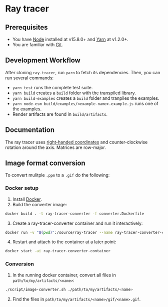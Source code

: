 # Ray tracer

## Prerequisites
- You have [Node](https://nodejs.org) installed at v15.8.0+ and [Yarn](https://classic.yarnpkg.com) at v1.2.0+.
- You are familiar with [Git](https://git-scm.com/).

## Development Workflow
After cloning `ray-tracer`, run `yarn` to fetch its dependencies. Then, you can run several commands:

- `yarn test` runs the complete test suite.
- `yarn build` creates a `build` folder with the transpiled library.
- `yarn build-examples` creates a `build` folder and tranpiles the examples.
- `yarn node-esm build/examples/<example-name>.example.js` runs one of the examples.
- Render artifacts are found in `build/artifacts`.

## Documentation
The ray tracer uses [right-handed coordinates](https://en.wikipedia.org/wiki/Right-hand_rule) and counter-clockwise rotation around the axis. Matrices are row-major.

## Image format conversion
To convert mulitple `.ppm` to a `.gif` do the following:

### Docker setup
1. Install [Docker](https://www.docker.com/).
2. Build the converter image:
```bash
docker build . -t ray-tracer-converter -f converter.Dockerfile
```
3. Create a ray-tracer-converter container and run it interactively:
```bash
docker run -v "$(pwd)":/source/ray-tracer --name ray-tracer-converter-container -it ray-tracer-converter
```
4. Restart and attach to the container at a later point:
```bash
docker start -ai ray-tracer-converter-container
```

### Conversion
1. In the running docker container, convert all files in `path/to/my/artifacts/<name>`:
```bash
./script/image-converter.sh ./path/to/my/artifacts/<name>
```
2. Find the files in `path/to/my/artifacts/<name>/gif/<name>.gif`.
